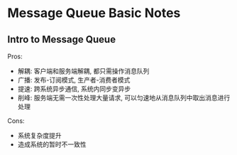 # Message Queue Basic Notes

## Intro to Message Queue

Pros:

- 解耦: 客户端和服务端解耦, 都只需操作消息队列
- 广播: 发布-订阅模式, 生产者-消费者模式
- 提速: 跨系统异步通信, 系统内同步变异步
- 削峰: 服务端无需一次性处理大量请求, 可以匀速地从消息队列中取出消息进行处理

Cons:

- 系统复杂度提升
- 造成系统的暂时不一致性
